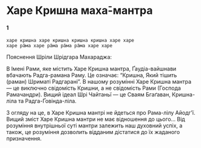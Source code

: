 # Харе Кришна маха̄-мантра

#### 1

    харе кришна харе кришна кришна кришна харе харе
    харе ра̄ма харе ра̄ма ра̄ма ра̄ма харе харе

Пояснення Шріли Шрідгара Махараджа:

В Імені Рами, яке містить Харе Кришна мантра, Ґаудіа-вайшнави вбачають Радга-рамана Раму. Це означає: “Кришна, Який тішить (раман) Шриматі Радгарані”. В нашому розумінні Харе Кришна мантра — це виключно свідомість Кришни, а не свідомість Рами (Господа Рамачандри). Вищий ідеал Шрі Чайтаньї — це Сваям Бгаґаван, Кришна-ліла та Радга-Ґовінда-ліла.

З огляду на це, в Харе Кришна мантрі не йдеться про Рама-лілу Айодгʼї. Вищий зміст Харе Кришна мантри не має відношення до цього… Від розуміння внутрішньої суті мантри залежить наш духовний успіх, а також, це розуміння дозволить відданим дістатися до їх жаданого призначення.
